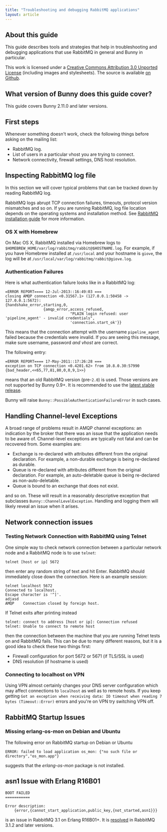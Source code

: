 ```yaml
---
title: "Troubleshooting and debugging RabbitMQ applications"
layout: article
---
```


## About this guide

This guide describes tools and strategies that help in troubleshooting
and debugging applications that use RabbitMQ in general and Bunny in
particular.

This work is licensed under a <a rel="license"
href="http://creativecommons.org/licenses/by/3.0/">Creative Commons
Attribution 3.0 Unported License</a> (including images and
stylesheets). The source is available [on
Github](https://github.com/ruby-amqp/rubybunny.info).


## What version of Bunny does this guide cover?

This guide covers Bunny 2.11.0 and later versions.


## First steps

Whenever something doesn't work, check the following things before
asking on the mailing list:

 * RabbitMQ log.
 * List of users in a particular vhost you are trying to connect.
 * Network connectivity, firewall settings, DNS host resolution.


## Inspecting RabbitMQ log file

In this section we will cover typical problems that can be tracked
down by reading RabbitMQ log.

RabbitMQ logs abrupt TCP connection failures, timeouts, protocol
version mismatches and so on. If you are running RabbitMQ, log
file location depends on the operating systems and installation method.
See [RabbitMQ installation guide](http://www.rabbitmq.com/install.html) for
more information.

### OS X with Homebrew

On Mac OS X, RabbitMQ installed via Homebrew logs to
`$HOMEBREW_HOME/var/log/rabbitmq/rabbit@$HOSTNAME.log`. For example, if
you have Homebrew installed at `/usr/local` and your hostname is `giove`,
the log will be at `/usr/local/var/log/rabbitmq/rabbit@giove.log`.



### Authentication Failures

Here is what authentication failure looks like in a RabbitMQ log:

```
=ERROR REPORT==== 12-Jul-2013::16:49:03 ===
closing AMQP connection <0.31567.1> (127.0.0.1:50458 -> 127.0.0.1:5672):
{handshake_error,starting,0,
                 {amqp_error,access_refused,
                             "PLAIN login refused: user 'pipeline_agent' - invalid credentials",
                             'connection.start_ok'}}
```

This means that the connection attempt with the username
`pipeline_agent` failed because the credentials were invalid. If you
are seeing this message, make sure username, password *and vhost* are
correct.

The following entry:

```
=ERROR REPORT==== 17-May-2011::17:26:28 ===
exception on TCP connection <0.4201.62> from 10.8.0.30:57990
{bad_header,<<65,77,81,80,0,0,9,1>>}
```

means that an old RabbitMQ version (pre-`2.0`) is used. Those versions
are not supported by Bunny 0.9+. It is recommended to use the
[latest stable release](http://www.rabbitmq.com/download.html).

Bunny will raise `Bunny::PossibleAuthenticationFailureError` in such
cases.


## Handling Channel-level Exceptions

A broad range of problems result in AMQP channel exceptions: an
indication by the broker that there was an issue that the application
needs to be aware of. Channel-level exceptions are typically not fatal
and can be recovered from. Some examples are:

 * Exchange is re-declared with attributes different from the original declaration. For example, a non-durable exchange is being re-declared as durable.
 * Queue is re-declared with attributes different from the original declaration. For example, an auto-deletable queue is being re-declared as non-auto-deletable.
 * Queue is bound to an exchange that does not exist.

and so on. These will result in a reasonably descriptive exception that subclasses `Bunny::ChannelLevelException`.
Handling and logging them will likely reveal an issue when it arises.



## Network connection issues

### Testing Network Connection with RabbitMQ using Telnet

One simple way to check network connection between a particular network node and a RabbitMQ node is to use `telnet`:

```
telnet [host or ip] 5672
```

then enter any random string of text and hit Enter. RabbitMQ should immediately close down the connection. Here is an example session:

```
telnet localhost 5672
Connected to localhost.
Escape character is '^]'.
adjasd
AMQP    Connection closed by foreign host.
```

If Telnet exits after printing instead

```
telnet: connect to address [host or ip]: Connection refused
telnet: Unable to connect to remote host
```

then the connection between the machine that you are running Telnet
tests on and RabbitMQ fails. This can be due to many different
reasons, but it is a good idea to check these two things first:

 * Firewall configuration for port 5672 or 5671 (if TLS/SSL is used)
 * DNS resolution (if hostname is used)

### Connecting to localhost on VPN

Using VPN almost certainly changes your DNS server configuration which
may affect connections to `localhost` as well as to remote hosts. If
you keep getting `Got an exception when receiving data: IO timeout
when reading 7 bytes (Timeout::Error)` errors and you're on VPN try
switching VPN off.


## RabbitMQ Startup Issues

### Missing erlang-os-mon on Debian and Ubuntu

The following error on RabbitMQ startup on Debian or Ubuntu

```
ERROR: failed to load application os_mon: {"no such file or directory","os_mon.app"}
```

suggests that the *erlang-os-mon* package is not installed.


## asn1 Issue with Erlang R16B01

```
BOOT FAILED
===========

Error description:
    {error,{cannot_start_application,public_key,{not_started,asn1}}}
```

is an issue in RabbitMQ 3.1 on Erlang R16B01+. It is [resolved](http://rabbitmq.1065348.n5.nabble.com/Erlang-R16B01-and-SSL-td27526.html)
in RabbitMQ 3.1.2 and later versions.
